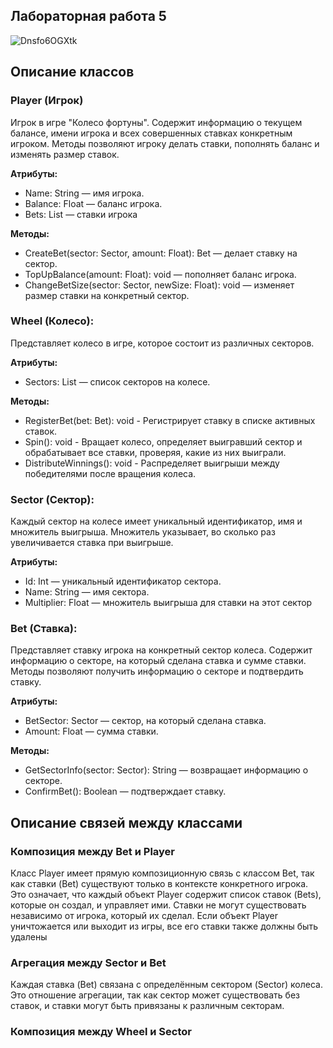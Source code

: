 ## Лабораторная работа 5


![Dnsfo6OGXtk](https://github.com/LizardTekuteva/fortune/assets/164531160/27c8df08-82a6-4bd5-9351-d44d67631e67)
## Описание классов
### Player (Игрок)
Игрок в игре "Колесо фортуны". Содержит информацию о текущем балансе, имени игрока и всех совершенных ставках конкретным игроком. Методы позволяют игроку делать ставки, пополнять баланс и изменять размер ставок.

**Атрибуты:**

- Name: String — имя игрока.
- Balance: Float — баланс игрока.
- Bets: List<Bet> — ставки игрока

**Методы:**

- CreateBet(sector: Sector, amount: Float): Bet — делает ставку на сектор.
- TopUpBalance(amount: Float): void — пополняет баланс игрока.
- ChangeBetSize(sector: Sector, newSize: Float): void — изменяет размер ставки на конкретный сектор.

### Wheel (Колесо):
Представляет колесо в игре, которое состоит из различных секторов.

**Атрибуты:**

- Sectors: List<Sector> — список секторов на колесе.

**Методы:**

- RegisterBet(bet: Bet): void - Регистрирует ставку в списке активных ставок.
- Spin(): void - Вращает колесо, определяет выигравший сектор и обрабатывает все ставки, проверяя, какие из них выиграли.
- DistributeWinnings(): void - Распределяет выигрыши между победителями после вращения колеса.

### Sector (Сектор):
Каждый сектор на колесе имеет уникальный идентификатор, имя и множитель выигрыша. Множитель указывает, во сколько раз увеличивается ставка при выигрыше.

**Атрибуты:**

- Id: Int — уникальный идентификатор сектора.
- Name: String — имя сектора.
- Multiplier: Float — множитель выигрыша для ставки на этот сектор

### Bet (Ставка):
Представляет ставку игрока на конкретный сектор колеса. Содержит информацию о секторе, на который сделана ставка и сумме ставки. Методы позволяют получить информацию о секторе и подтвердить ставку.

**Атрибуты:**

- BetSector: Sector — сектор, на который сделана ставка.
- Amount: Float — сумма ставки.

**Методы:**

- GetSectorInfo(sector: Sector): String — возвращает информацию о секторе.
- ConfirmBet(): Boolean — подтверждает ставку.

## Описание связей между классами

### Композиция между Bet и Player

Класс Player имеет прямую композиционную связь с классом Bet, так как ставки (Bet) существуют только в контексте конкретного игрока. Это означает, что каждый объект Player содержит список ставок (Bets), которые он создал, и управляет ими. Ставки не могут существовать независимо от игрока, который их сделал. Если объект Player уничтожается или выходит из игры, все его ставки также должны быть удалены

### Агрегация между Sector и Bet

Каждая ставка (Bet) связана с определённым сектором (Sector) колеса. Это отношение агрегации, так как сектор может существовать без ставок, и ставки могут быть привязаны к различным секторам. 

### Композиция между Wheel и Sector
